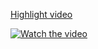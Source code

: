 [Highlight video](https://github.com/PeterHolderrieth/RobotLibrarian/blob/main/videos/40x_library_sorting.mov)

[![Watch the video](https://i.stack.imgur.com/Vp2cE.png)](https://www.youtube.com/watch?v=U6YdzsNt3tA)
